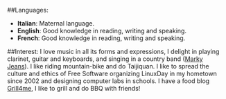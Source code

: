 ##Languages:
* __Italian__: Maternal language.
* __English__: Good knowledge in reading, writing and speaking.
* __French__: Good knowledge in reading, writing and speaking.

##Interest:
I love music in all its forms and expressions, I delight in playing clarinet, guitar and keyboards, and singing in a country band ([Marky Jeans](http://markyjeans.wordpress.com)). I like riding mountain-bike and do Taijiquan. I like to spread the culture and ethics of Free Software organizing LinuxDay in my hometown since 2002 and designing computer labs in schools. I have a food blog [Grill4me](http://www.grill4me.com), I like to grill and do BBQ with friends!
